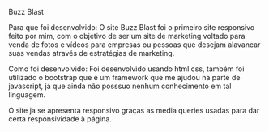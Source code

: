 Buzz Blast

Para que foi desenvolvido:
O site Buzz Blast foi o primeiro site responsivo feito por mim, com o objetivo de ser um site de marketing voltado para venda de fotos e vídeos
para empresas ou pessoas que desejam alavancar suas vendas através de estratégias de marketing.

Como foi desenvolvido:
Foi desenvolvido usando html css, também foi utilizado o bootstrap que é um framework que me ajudou na parte de javascript, já que ainda não posssuo nenhum conhecimento em tal linguagem.

O site ja se apresenta responsivo graças as media queries usadas para dar certa responsividade à página.





